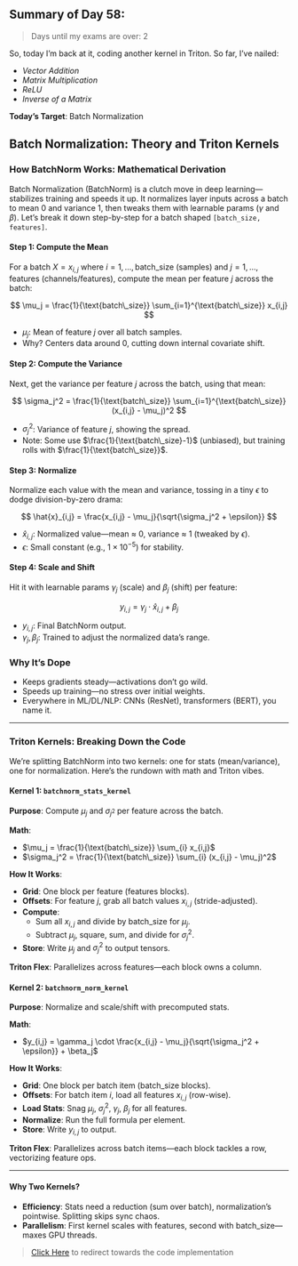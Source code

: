 ## Summary of Day 58:

> Days until my exams are over: $2$

So, today I’m back at it, coding another kernel in Triton. So far, I’ve nailed:
- *Vector Addition*
- *Matrix Multiplication*
- *ReLU*
- *Inverse of a Matrix*

**Today’s Target**: Batch Normalization

## Batch Normalization: Theory and Triton Kernels

### How BatchNorm Works: Mathematical Derivation

Batch Normalization (BatchNorm) is a clutch move in deep learning—stabilizes training and speeds it up. It normalizes layer inputs across a batch to mean $0$ and variance $1$, then tweaks them with learnable params ($\gamma$ and $\beta$). Let’s break it down step-by-step for a batch shaped `[batch_size, features]`.

#### Step 1: Compute the Mean
For a batch $X= {x_{i,j}}$ where $i=1,\dots,\text{batch\_size}$ (samples) and $j=1,\dots,\text{features}$ (channels/features), compute the mean per feature $j$ across the batch:

$$
\mu_j = \frac{1}{\text{batch\_size}} \sum_{i=1}^{\text{batch\_size}} x_{i,j}
$$

- $\mu_j$: Mean of feature $j$ over all batch samples.
- Why? Centers data around $0$, cutting down internal covariate shift.

#### Step 2: Compute the Variance
Next, get the variance per feature $j$ across the batch, using that mean:

$$
\sigma_j^2 = \frac{1}{\text{batch\_size}} \sum_{i=1}^{\text{batch\_size}} (x_{i,j} - \mu_j)^2
$$

- $\sigma_j^2$: Variance of feature $j$, showing the spread.
- Note: Some use $\frac{1}{\text{batch\_size}-1}$ (unbiased), but training rolls with $\frac{1}{\text{batch\_size}}$.

#### Step 3: Normalize
Normalize each value with the mean and variance, tossing in a tiny $\epsilon$ to dodge division-by-zero drama:

$$
\hat{x}_{i,j} = \frac{x_{i,j} - \mu_j}{\sqrt{\sigma_j^2 + \epsilon}}
$$

- $\hat{x}_{i,j}$: Normalized value—mean ≈ $0$, variance ≈ $1$ (tweaked by $\epsilon$).
- $\epsilon$: Small constant (e.g., $1\times10^{-5}$) for stability.

#### Step 4: Scale and Shift
Hit it with learnable params $\gamma_j$ (scale) and $\beta_j$ (shift) per feature:

$$
y_{i,j} = \gamma_j \cdot \hat{x}_{i,j} + \beta_j
$$

- $y_{i,j}$: Final BatchNorm output.
- $\gamma_j,\beta_j$: Trained to adjust the normalized data’s range.

### Why It’s Dope
- Keeps gradients steady—activations don’t go wild.
- Speeds up training—no stress over initial weights.
- Everywhere in ML/DL/NLP: CNNs (ResNet), transformers (BERT), you name it.

---

### Triton Kernels: Breaking Down the Code

We’re splitting BatchNorm into two kernels: one for stats (mean/variance), one for normalization. Here’s the rundown with math and Triton vibes.

#### Kernel 1: `batchnorm_stats_kernel`
**Purpose**: Compute $\mu_{j}$ and $\sigma_{j^2}$ per feature across the batch.

**Math**:
- $\mu_j = \frac{1}{\text{batch\_size}} \sum_{i} x_{i,j}$
- $\sigma_j^2 = \frac{1}{\text{batch\_size}} \sum_{i} (x_{i,j} - \mu_j)^2$

**How It Works**:
- **Grid**: One block per feature ($\text{features}$ blocks).
- **Offsets**: For feature $j$, grab all batch values $x_{i,j}$ (stride-adjusted).
- **Compute**: 
  - Sum all $x_{i,j}$ and divide by $\text{batch\_size}$ for $\mu_j$.
  - Subtract $\mu_j$, square, sum, and divide for $\sigma_j^2$.
- **Store**: Write $\mu_j$ and $\sigma_j^2$ to output tensors.

**Triton Flex**: Parallelizes across features—each block owns a column.

#### Kernel 2: `batchnorm_norm_kernel`
**Purpose**: Normalize and scale/shift with precomputed stats.

**Math**:
- $y_{i,j} = \gamma_j \cdot \frac{x_{i,j} - \mu_j}{\sqrt{\sigma_j^2 + \epsilon}} + \beta_j$

**How It Works**:
- **Grid**: One block per batch item ($\text{batch\_size}$ blocks).
- **Offsets**: For batch item $i$, load all features $x_{i,j}$ (row-wise).
- **Load Stats**: Snag $\mu_j$, $\sigma_j^2$, $\gamma_j$, $\beta_j$ for all features.
- **Normalize**: Run the full formula per element.
- **Store**: Write $y_{i,j}$ to output.

**Triton Flex**: Parallelizes across batch items—each block tackles a row, vectorizing feature ops.

---

#### Why Two Kernels?
- **Efficiency**: Stats need a reduction (sum over batch), normalization’s pointwise. Splitting skips sync chaos.
- **Parallelism**: First kernel scales with $\text{features}$, second with $\text{batch\_size}$—maxes GPU threads.

> [Click Here](./batch_norm.py) to redirect towards the code implementation
